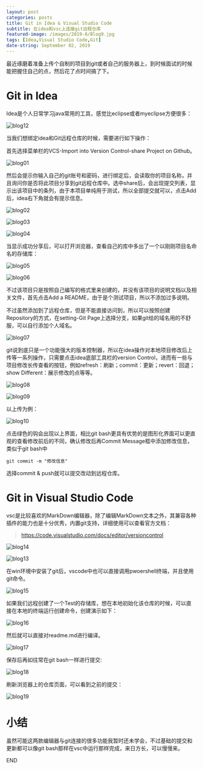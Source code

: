 ```yaml
---
layout: post
categories: posts
title: Git in Idea & Visual Studio Code
subtitle: 在idea和vsc上连接git远程仓库
featured-image: /images/2019-8/Blog9.jpg
tags: [Idea,Visual Studio Code,Git]
date-string: September 02, 2019
---
```

最近琢磨着准备上传个自制的项目到git或者自己的服务器上，到时候面试的时候能把握住自己的点，然后花了点时间搞了下。

# Git in Idea

Idea是个人日常学习java常用的工具，感觉比eclipse或者myeclipse方便很多：

![blog12](/images/2019-09-02/blog12.png)

当我们想绑定idea和Git远程仓库的时候，需要进行如下操作：

首先选择菜单栏的VCS-Import into Version Control-share Project on Github。

![blog01](/images/2019-09-02/blog01.png)

然后会提示你输入自己的git账号和密码，进行绑定后，会读取你的项目名称，并且询问你是否将此项目分享到git远程仓库中。选中share后，会出现提交列表，显示出该项目中的条列，由于本项目单纯用于测试，所以全部提交就可以，点击Add后，idea右下角就会有提示信息。

![blog02](/images/2019-09-02/blog02.png)

![blog03](/images/2019-09-02/blog03.png)

![blog04](/images/2019-09-02/blog04.png)

当显示成功分享后，可以打开浏览器，查看自己的库中多出了一个以刚刚项目名命名的存储库：

![blog05](/images/2019-09-02/blog05.png)

![blog06](/images/2019-09-02/blog06.png)

不过该项目只是按照自己编写的格式里来创建的，并没有该项目的说明文档以及相关文件，首先点击Add a README，由于是个测试项目，所以不添加过多说明。

不过虽然添加到了远程仓库，但是不能直接访问到，所以可以按照创建Repository的方式，在setting-Git Page上选择分支，如果git给的域名用的不舒服，可以自行添加个人域名。

![blog07](/images/2019-09-02/blog07.png)

git说到底只是一个功能强大的版本控制器，所以在idea操作对本地项目修改后上传等一系列操作，只需要点击idea底部工具栏的version Control，进而有一些与项目修改长传查看的按钮，例如refresh：刷新；commit：更新；revert：回退；show Different：展示修改的点等等。

![blog08](/images/2019-09-02/blog08.png)

![blog09](/images/2019-09-02/blog09.png)

以上传为例：

![blog10](/images/2019-09-02/blog10.png)

点击绿色的钩会出现以上界面，相比git bash更具有优势的是图形化界面可以更直观的查看修改前后的不同，确认修改后再Commit Message框中添加修改信息，类似于git bash中

    git commit -m "修改信息"

选择commit & push就可以提交改动到远程仓库。

# Git in Visual Studio Code
vsc是比较喜欢的MarkDown编辑器，除了编辑MarkDown文本之外，其兼容各种插件的能力也是十分优秀，内置git支持，详细使用可以查看官方文档：

>https://code.visualstudio.com/docs/editor/versioncontrol

![blog14](/images/2019-09-02/blog14.png)

![blog13](/images/2019-09-02/blog13.png)

在win环境中安装了git后，vscode中也可以直接调用pwoershell终端，并且使用git命令。

![blog15](/images/2019-09-02/blog15.png)

如果我们远程创建了一个Test的存储库，想在本地初始化该仓库的时候，可以直接在本地的终端运行创建命令，创建演示如下：

![blog16](/images/2019-09-02/blog16.png)

然后就可以直接对readme.md进行编译。

![blog17](/images/2019-09-02/blog17.png)

保存后再如往常在git bash一样进行提交:

![blog18](/images/2019-09-02/blog18.png)

刷新浏览器上的仓库页面，可以看到之前的提交：

![blog19](/images/2019-09-02/blog19.png)

# 小结

虽然可能这两款编辑器与git连接的很多功能我暂时还未学会，不过基础的提交和更新都可以像git bash那样在vsc中运行那样完成，来日方长，可以慢慢来。


END
